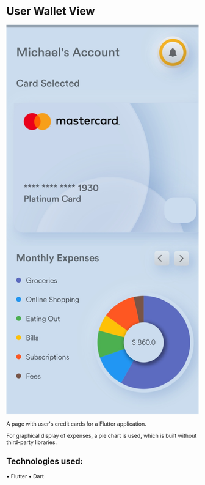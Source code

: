 # User Wallet View

<img src="https://github.com/aniribe/user_wallet_page/blob/main/assets/images/screen.jpg">

A page with user's credit cards for a Flutter application.

For graphical display of expenses, a pie chart is used, which is built without third-party libraries.

## Technologies used:

• Flutter
• Dart
